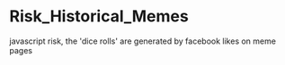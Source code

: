 # Risk_Historical_Memes
javascript risk, the 'dice rolls' are generated by facebook likes on meme pages

